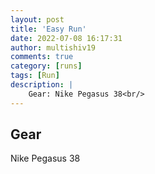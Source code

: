 ```yaml
---
layout: post
title: 'Easy Run'
date: 2022-07-08 16:17:31
author: multishiv19
comments: true
category: [runs]
tags: [Run]
description: |
    Gear: Nike Pegasus 38<br/>
---
```


## Gear
Nike Pegasus 38



<div width='100%' class='strava-embed-placeholder' data-embed-type='activity' data-embed-id='7433566510'></div>
<script src='https://strava-embeds.com/embed.js'></script>
